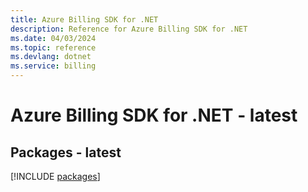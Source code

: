 ```yaml
---
title: Azure Billing SDK for .NET
description: Reference for Azure Billing SDK for .NET
ms.date: 04/03/2024
ms.topic: reference
ms.devlang: dotnet
ms.service: billing
---
```

# Azure Billing SDK for .NET - latest
## Packages - latest
[!INCLUDE [packages](billing-index.md)]